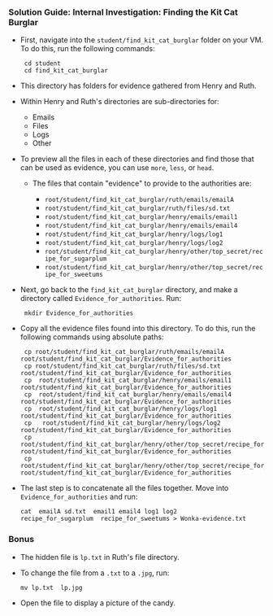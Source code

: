 ### Solution Guide: Internal Investigation: Finding the Kit Cat Burglar

- First, navigate into the `student/find_kit_cat_burglar` folder on your VM. To do this, run the following commands:
 
       cd student
       cd find_kit_cat_burglar

-  This directory has folders for evidence gathered from Henry and Ruth.

- Within Henry and Ruth's directories are sub-directories for:
     - Emails
     - Files
     - Logs
     - Other

- To preview all the files in each of these directories and find those that can be used as evidence, you can use `more`, `less`, or `head`.

  - The files that contain "evidence" to provide to the authorities are: 

    * `root/student/find_kit_cat_burglar/ruth/emails/emailA`
    * `root/student/find_kit_cat_burglar/ruth/files/sd.txt`
    * `root/student/find_kit_cat_burglar/henry/emails/email1`
    * `root/student/find_kit_cat_burglar/henry/emails/email4`
    * `root/student/find_kit_cat_burglar/henry/logs/log1`
    * `root/student/find_kit_cat_burglar/henry/logs/log2`
    * `root/student/find_kit_cat_burglar/henry/other/top_secret/recipe_for_sugarplum`
    * `root/student/find_kit_cat_burglar/henry/other/top_secret/recipe_for_sweetums`     
   
- Next, go back to  the `find_kit_cat_burglar` directory, and make a directory called `Evidence_for_authorities`. Run:

       mkdir Evidence_for_authorities

- Copy all the evidence files found into this directory. To do this, run the following commands using absolute paths:
            
       cp root/student/find_kit_cat_burglar/ruth/emails/emailA   root/student/find_kit_cat_burglar/Evidence_for_authorities
       cp root/student/find_kit_cat_burglar/ruth/files/sd.txt     root/student/find_kit_cat_burglar/Evidence_for_authorities
       cp  root/student/find_kit_cat_burglar/henry/emails/email1  root/student/find_kit_cat_burglar/Evidence_for_authorities
       cp  root/student/find_kit_cat_burglar/henry/emails/email4   root/student/find_kit_cat_burglar/Evidence_for_authorities
       cp  root/student/find_kit_cat_burglar/henry/logs/log1    root/student/find_kit_cat_burglar/Evidence_for_authorities
       cp   root/student/find_kit_cat_burglar/henry/logs/log2  root/student/find_kit_cat_burglar/Evidence_for_authorities
       cp  root/student/find_kit_cat_burglar/henry/other/top_secret/recipe_for_sugarplum    root/student/find_kit_cat_burglar/Evidence_for_authorities
       cp  root/student/find_kit_cat_burglar/henry/other/top_secret/recipe_for_sweetums  root/student/find_kit_cat_burglar/Evidence_for_authorities
    
-  The last step is to concatenate all the files together. Move into `Evidence_for_authorities` and run:
   ```
   cat  emailA sd.txt  email1 email4 log1 log2     recipe_for_sugarplum  recipe_for_sweetums > Wonka-evidence.txt   
   ```   
        
 ### Bonus
 
 - The hidden file is `lp.txt` in Ruth's file directory.
 - To change the file from a `.txt` to a `.jpg`, run:

       mv lp.txt  lp.jpg
 - Open the file to display a picture of the candy.  
